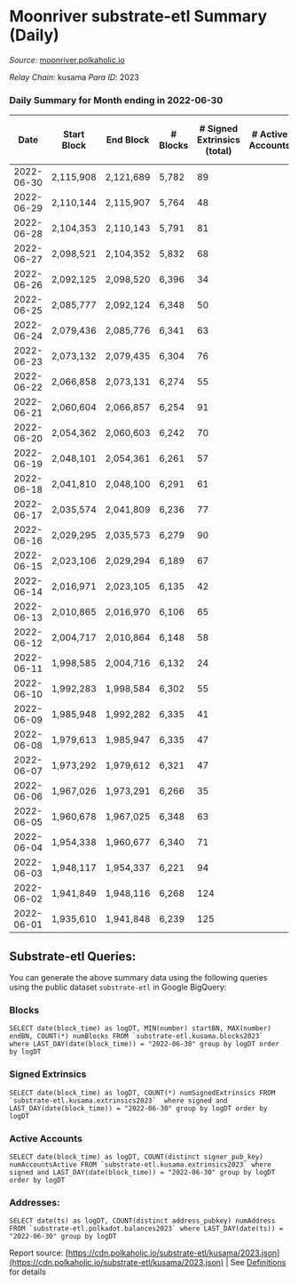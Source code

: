 # Moonriver substrate-etl Summary (Daily)

_Source_: [moonriver.polkaholic.io](https://moonriver.polkaholic.io)

*Relay Chain*: kusama
*Para ID*: 2023



### Daily Summary for Month ending in 2022-06-30


| Date | Start Block | End Block | # Blocks | # Signed Extrinsics (total) | # Active Accounts | # Passive | # New | # Addresses with Balances | # Events | # Transfers | # XCM Transfers In | # XCM Transfers Out |
| ---- | ----------- | --------- | -------- | --------------------------- | ----------------- | --------- | ----- | ------------------------- | -------- | ----------- | ------------------ | ------------------- |
| 2022-06-30 | 2,115,908 | 2,121,689 | 5,782  | 89 |  |  |  | 554,882 | 704,979 | 11,065 ($4,052,425.96) | 86 ($69,727.77) | 97 ($24,639.19) |
| 2022-06-29 | 2,110,144 | 2,115,907 | 5,764  | 48 |  |  |  | 551,233 | 544,985 | 7,963 ($2,847,781.29) | 50 ($39,711.37) | 44 ($60,515.70) |
| 2022-06-28 | 2,104,353 | 2,110,143 | 5,791  | 81 |  |  |  | 551,032 | 554,415 | 9,206 ($4,947,720.91) | 93 ($41,289.03) | 224 ($107,857.68) |
| 2022-06-27 | 2,098,521 | 2,104,352 | 5,832  | 68 |  |  |  | 551,178 | 532,634 | 8,152 ($4,246,547.17) | 73 ($49,222.57) | 90 ($41,053.59) |
| 2022-06-26 | 2,092,125 | 2,098,520 | 6,396  | 34 |  |  |  | 550,649 | 552,943 | 8,466 ($6,196,064.03) | 116 ($436,360.14) | 71 ($85,965.50) |
| 2022-06-25 | 2,085,777 | 2,092,124 | 6,348  | 50 |  |  |  | 550,594 | 596,474 | 11,250 ($7,226,051.15) | 111 ($122,160.72) | 76 ($63,817.24) |
| 2022-06-24 | 2,079,436 | 2,085,776 | 6,341  | 63 |  |  |  | 550,189 | 711,122 | 15,383 ($17,350,456.69) | 295 ($1,131,756.87) | 85 ($68,814.83) |
| 2022-06-23 | 2,073,132 | 2,079,435 | 6,304  | 76 |  |  |  | 549,959 | 564,787 | 9,842 ($4,602,213.46) | 112 ($112,935.56) | 42 ($30,430.27) |
| 2022-06-22 | 2,066,858 | 2,073,131 | 6,274  | 55 |  |  |  | 549,820 | 588,314 | 9,177 ($7,660,550.88) | 85 ($126,697.60) | 61 ($50,645.39) |
| 2022-06-21 | 2,060,604 | 2,066,857 | 6,254  | 91 |  |  |  | 549,792 | 614,140 | 11,180 ($5,011,119.60) | 114 ($90,103.38) | 84 ($105,344.95) |
| 2022-06-20 | 2,054,362 | 2,060,603 | 6,242  | 70 |  |  |  | 549,484 | 623,554 | 11,293 ($5,419,124.95) | 91 ($135,135.23) | 75 ($93,961.05) |
| 2022-06-19 | 2,048,101 | 2,054,361 | 6,261  | 57 |  |  |  | 549,126 | 617,336 | 11,617 ($7,674,060.28) | 119 ($255,149.69) | 72 ($153,419.37) |
| 2022-06-18 | 2,041,810 | 2,048,100 | 6,291  | 61 |  |  |  | 548,753 | 748,716 | 18,952 ($11,591,942.44) | 144 ($961,730.49) | 147 ($191,697.24) |
| 2022-06-17 | 2,035,574 | 2,041,809 | 6,236  | 77 |  |  |  | 549,127 | 720,851 | 18,816 ($26,946,389.11) | 158 ($1,010,040.24) | 102 ($173,524.20) |
| 2022-06-16 | 2,029,295 | 2,035,573 | 6,279  | 90 |  |  |  | 549,223 | 685,661 | 18,288 ($13,341,971.43) | 135 ($215,889.79) | 87 ($79,428.55) |
| 2022-06-15 | 2,023,106 | 2,029,294 | 6,189  | 67 |  |  |  | 548,301 | 814,319 | 17,380 ($13,186,452.14) | 123 ($118,242.84) | 151 ($240,897.37) |
| 2022-06-14 | 2,016,971 | 2,023,105 | 6,135  | 42 |  |  |  | 548,237 | 739,740 | 15,165 ($11,174,758.29) | 133 ($242,354.57) | 145 ($223,690.25) |
| 2022-06-13 | 2,010,865 | 2,016,970 | 6,106  | 65 |  |  |  | 547,850 | 889,789 | 20,495 ($17,964,636.54) | 194 ($281,492.93) | 232 ($258,105.17) |
| 2022-06-12 | 2,004,717 | 2,010,864 | 6,148  | 58 |  |  |  | 547,502 | 680,726 | 12,623 ($9,166,266.42) | 88 ($89,644.55) | 126 ($299,461.98) |
| 2022-06-11 | 1,998,585 | 2,004,716 | 6,132  | 24 |  |  |  | 547,830 | 620,935 | 10,282 ($7,424,244.70) | 66 ($109,898.32) | 59 ($217,593.26) |
| 2022-06-10 | 1,992,283 | 1,998,584 | 6,302  | 55 |  |  |  | 547,483 | 539,550 | 11,217 ($11,492,681.74) | 79 ($179,933.50) | 79 ($162,263.20) |
| 2022-06-09 | 1,985,948 | 1,992,282 | 6,335  | 41 |  |  |  | 547,309 | 512,159 | 8,593 ($3,621,402.01) | 66 ($137,065.69) | 49 ($27,127.16) |
| 2022-06-08 | 1,979,613 | 1,985,947 | 6,335  | 47 |  |  |  | 546,831 | 536,291 | 10,933 ($6,674,243.19) | 102 ($181,974.52) | 68 ($65,774.58) |
| 2022-06-07 | 1,973,292 | 1,979,612 | 6,321  | 47 |  |  |  | 545,806 | 584,909 | 11,468 ($5,849,014.81) | 89 ($51,042.56) | 76 ($134,295.27) |
| 2022-06-06 | 1,967,026 | 1,973,291 | 6,266  | 35 |  |  |  | 546,112 | 576,629 | 12,138 ($13,963,823.25) | 82 ($83,666.27) | 57 ($68,143.17) |
| 2022-06-05 | 1,960,678 | 1,967,025 | 6,348  | 63 |  |  |  | 545,382 | 542,331 | 9,827 ($6,422,274.42) | 80 ($61,141.74) | 36 ($39,957.69) |
| 2022-06-04 | 1,954,338 | 1,960,677 | 6,340  | 71 |  |  |  | 544,872 | 509,391 | 8,442 ($3,392,527.41) | 64 ($50,948.45) | 60 ($53,821.46) |
| 2022-06-03 | 1,948,117 | 1,954,337 | 6,221  | 94 |  |  |  | 544,911 | 542,397 | 7,339 ($10,989,726.75) | 94 ($433,454.88) | 46 ($160,053.77) |
| 2022-06-02 | 1,941,849 | 1,948,116 | 6,268  | 124 |  |  |  | 544,304 | 534,692 | 9,057 ($6,740,078.93) | 99 ($62,662.60) | 78 ($76,836.00) |
| 2022-06-01 | 1,935,610 | 1,941,848 | 6,239  | 125 |  |  |  | 544,036 | 696,813 | 13,841 ($22,291,727.63) | 116 ($172,089.54) | 100 ($314,214.01) |

## Substrate-etl Queries:
You can generate the above summary data using the following queries using the public dataset `substrate-etl` in Google BigQuery:


### Blocks
```
SELECT date(block_time) as logDT, MIN(number) startBN, MAX(number) endBN, COUNT(*) numBlocks FROM `substrate-etl.kusama.blocks2023`  where LAST_DAY(date(block_time)) = "2022-06-30" group by logDT order by logDT
```


### Signed Extrinsics
```
SELECT date(block_time) as logDT, COUNT(*) numSignedExtrinsics FROM `substrate-etl.kusama.extrinsics2023`  where signed and LAST_DAY(date(block_time)) = "2022-06-30" group by logDT order by logDT
```


### Active Accounts
```
SELECT date(block_time) as logDT, COUNT(distinct signer_pub_key) numAccountsActive FROM `substrate-etl.kusama.extrinsics2023` where signed and LAST_DAY(date(block_time)) = "2022-06-30" group by logDT order by logDT
```


### Addresses:
```
SELECT date(ts) as logDT, COUNT(distinct address_pubkey) numAddress FROM `substrate-etl.polkadot.balances2023` where LAST_DAY(date(ts)) = "2022-06-30" group by logDT
```



Report source: [https://cdn.polkaholic.io/substrate-etl/kusama/2023.json](https://cdn.polkaholic.io/substrate-etl/kusama/2023.json) | See [Definitions](/DEFINITIONS.md) for details
